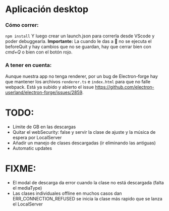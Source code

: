 # Aplicación desktop

### Cómo correr:

`npm install`
Y luego crear un launch.json para correrla desde VScode y poder debuggearla. **Importante:** La cuando le das a 🔄 no se ejecuta el beforeQuit y hay cambios que no se guardan, hay que cerrar bien con _cmd+Q_ o bien con el botón rojo.

### A tener en cuenta:

Aunque nuestra app no tenga renderer, por un bug de Electron-forge hay que mantener los archivos `renderer.ts` e `index.html` para que no falle webpack. Está ya subido y abierto el issue https://github.com/electron-userland/electron-forge/issues/2859.

# TODO:

- Límite de GB en las descargas
- Quitar el webSecurity: false y servir la clase de ajuste y la música de espera por LocalServer
- Añadir un manejo de clases descargadas (ir eliminando las antiguas)
- Automatic updates

# FIXME:

- El modal de descarga da error cuando la clase no está descargada (falta el mediaType)
- Las clases individuales offline en muchos casos dan ERR_CONNECTION_REFUSED se inicia la clase más rapido que se lanza el LocalServer
